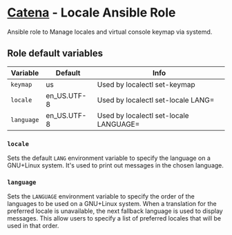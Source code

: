 # [Catena](https://github.com/alysoid/catena) - Locale Ansible Role

Ansible role to Manage locales and virtual console keymap via systemd.

## Role default variables

| Variable           | Default     | Info
| ------------------ | ----------- | --------------------------------------
| `keymap`           | us          | Used by localectl set-keymap
| `locale`           | en_US.UTF-8 | Used by localectl set-locale LANG=
| `language`         | en_US.UTF-8 | Used by localectl set-locale LANGUAGE=

### `locale`

Sets the default `LANG` environment variable to specify the language on a GNU+Linux system. It's used to print out messages in the chosen language. 

### `language`

Sets the `LANGUAGE` environment variable to specify the order of the languages to be used on a GNU+Linux system. When a translation for the preferred locale is unavailable, the next fallback language is used to display messages. This allow users to specify a list of preferred locales that will be used in that order.
